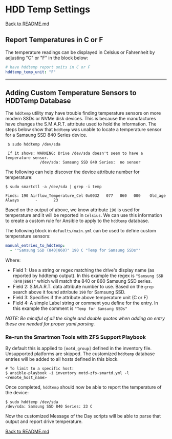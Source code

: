 
# HDD Temp Settings

[Back to README.md](../README.md)

## Report Temperatures in C or F

The temperature readings can be displayed in Celsius or Fahrenheit by adjusting "C" or "F" in the block below:

```yaml
# have hddtemp report units in C or F
hddtemp_temp_unit: "F"
```

---

## Adding Custom Temperature Sensors to HDDTemp Database

The `hddtemp` utility may have trouble finding temperature sensors on more modern SSDs or NVMe disk devices.  This is because the manufactures have changes the S.M.A.R.T. attribute used to hold the information.  The steps below show that `hddtemp` was unable to locate a temperature sensor for a Samsung SSD 840 Series device.

```shell
 $ sudo hddtemp /dev/sda

 If it shows: WARNING: Drive /dev/sda doesn't seem to have a temperature sensor.
               /dev/sda: Samsung SSD 840 Series:  no sensor
```

The following can help discover the device attribute number for temperature:

```shell
$ sudo smartctl -a /dev/sda | grep -i temp

Finds: 190 Airflow_Temperature_Cel 0x0032   077   060   000    Old_age   Always       -       23

```

Based on the output of above, we know attribute `190` is used for temperature and it will be reported in `Celsius`.  We can use this information to create a custom rule for Ansible to apply to the `hddtemp` database.

The following block in `defaults/main.yml` can be used to define custom temperature sensors:

```yaml
manual_entries_to_hddtemp:
  - '"Samsung SSD (840|860)" 190 C "Temp for Samsung SSDs"'
```

Where:

* Field 1: Use a string or regex matching the drive's display name (as reported by hddtemp output). In this example the regex is `"Samsung SSD (840|860)"` which will match the 840 or 860 Samsung SSD series.
* Field 2: S.M.A.R.T. data attribute number to use. Based on the `grep` search above it found attribute `190` for Samsung SSD.
* Field 3: Specifies if the attribute above temperature unit (C or F)
* Field 4: A simple Label string or comment you define for the entry. In this example the comment is `"Temp for Samsung SSDs"`

_NOTE: Be mindful of all the single and double quotes when adding an entry these are needed for proper yaml parsing._

### Re-run the Smartmon Tools with ZFS Support Playbook

By default this is applied to `[motd_group]` defined in the inventory file.  Unsupported platforms are skipped.  The customized `hddtemp` database entries will be added to all hosts defined in this block.

```text
# To limit to a specific host:
$ ansible-playbook -i inventory motd-zfs-smartd.yml -l <remote_host_name>
```

Once completed, `hddtemp` should now be able to report the temperature of the device:

```shell
$ sudo hddtemp /dev/sda
/dev/sda: Samsung SSD 840 Series: 23 C
```

Now the customized Message of the Day scripts will be able to parse that output and report drive temperature.

[Back to README.md](../README.md)
